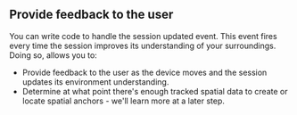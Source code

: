 ## Provide feedback to the user

You can write code to handle the session updated event. This event fires every time the session improves its understanding of your surroundings. Doing so, allows you to:

- Provide feedback to the user as the device moves and the session updates its environment understanding.
- Determine at what point there's enough tracked spatial data to create or locate spatial anchors - we'll learn more at a later step.
